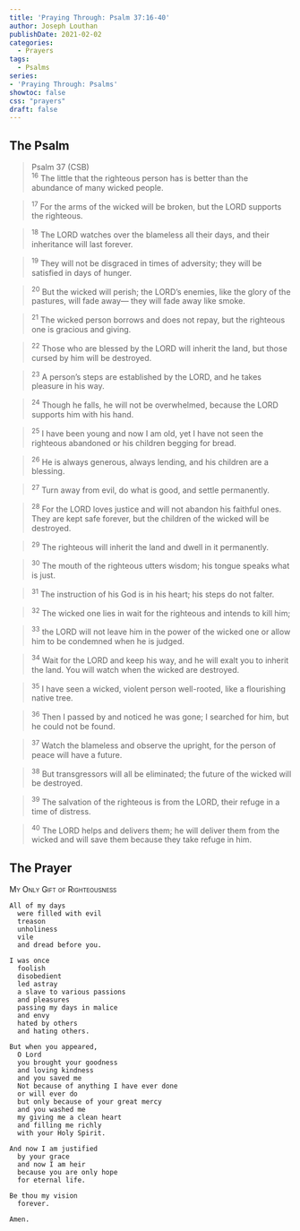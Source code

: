 ```yaml
---
title: 'Praying Through: Psalm 37:16-40'
author: Joseph Louthan
publishDate: 2021-02-02
categories:
  - Prayers
tags:
  - Psalms
series:
- 'Praying Through: Psalms'
showtoc: false
css: "prayers"
draft: false
---
```

## The Psalm

>Psalm 37 (CSB)  
><sup>16</sup> The little that the righteous person has is better than the abundance of many wicked people. 

><sup>17</sup> For the arms of the wicked will be broken, but the LORD supports the righteous. 

><sup>18</sup> The LORD watches over the blameless all their days, and their inheritance will last forever. 

><sup>19</sup> They will not be disgraced in times of adversity; they will be satisfied in days of hunger. 

><sup>20</sup> But the wicked will perish; the LORD’s enemies, like the glory of the pastures, will fade away— they will fade away like smoke. 

><sup>21</sup> The wicked person borrows and does not repay, but the righteous one is gracious and giving. 

><sup>22</sup> Those who are blessed by the LORD will inherit the land, but those cursed by him will be destroyed. 

><sup>23</sup> A person’s steps are established by the LORD, and he takes pleasure in his way. 

><sup>24</sup> Though he falls, he will not be overwhelmed, because the LORD supports him with his hand. 

><sup>25</sup> I have been young and now I am old, yet I have not seen the righteous abandoned or his children begging for bread. 

><sup>26</sup> He is always generous, always lending, and his children are a blessing. 

><sup>27</sup> Turn away from evil, do what is good, and settle permanently. 

><sup>28</sup> For the LORD loves justice and will not abandon his faithful ones. They are kept safe forever, but the children of the wicked will be destroyed. 

><sup>29</sup> The righteous will inherit the land and dwell in it permanently. 

><sup>30</sup> The mouth of the righteous utters wisdom; his tongue speaks what is just. 

><sup>31</sup> The instruction of his God is in his heart; his steps do not falter. 

><sup>32</sup> The wicked one lies in wait for the righteous and intends to kill him; 

><sup>33</sup> the LORD will not leave him in the power of the wicked one or allow him to be condemned when he is judged. 

><sup>34</sup> Wait for the LORD and keep his way, and he will exalt you to inherit the land. You will watch when the wicked are destroyed. 

><sup>35</sup> I have seen a wicked, violent person well-rooted, like a flourishing native tree. 

><sup>36</sup> Then I passed by and noticed he was gone; I searched for him, but he could not be found. 

><sup>37</sup> Watch the blameless and observe the upright, for the person of peace will have a future. 

><sup>38</sup> But transgressors will all be eliminated; the future of the wicked will be destroyed. 

><sup>39</sup> The salvation of the righteous is from the LORD, their refuge in a time of distress. 

><sup>40</sup> The LORD helps and delivers them; he will deliver them from the wicked and will save them because they take refuge in him.

## The Prayer

<div style="font-variant: small-caps;">
My Only Gift of Righteousness
</div>

```text
All of my days
  were filled with evil
  treason
  unholiness
  vile
  and dread before you.

I was once
  foolish
  disobedient
  led astray
  a slave to various passions
  and pleasures
  passing my days in malice
  and envy
  hated by others
  and hating others.

But when you appeared,
  O Lord
  you brought your goodness
  and loving kindness
  and you saved me
  Not because of anything I have ever done
  or will ever do
  but only because of your great mercy
  and you washed me
  my giving me a clean heart
  and filling me richly
  with your Holy Spirit.

And now I am justified
  by your grace
  and now I am heir
  because you are only hope
  for eternal life.

Be thou my vision
  forever.

Amen.
```
